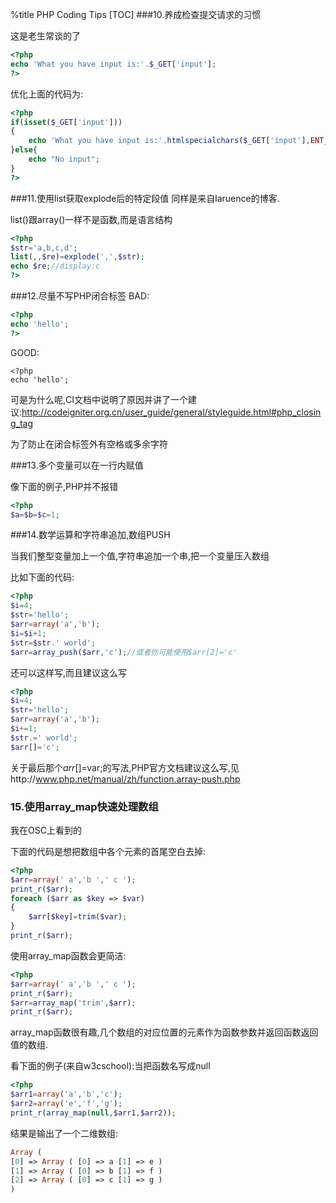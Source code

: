 %title PHP Coding Tips
[TOC]
###10.养成检查提交请求的习惯

这是老生常谈的了 
```php
<?php
echo 'What you have input is:'.$_GET['input'];
?>
```

优化上面的代码为:
```php
<?php
if(isset($_GET['input']))
{
    echo 'What you have input is:'.htmlspecialchars($_GET['input'],ENT_QUOTES);
}else{
    echo "No input";
}
?>
```

###11.使用list获取explode后的特定段值
同样是来自laruence的博客.

list()跟array()一样不是函数,而是语言结构 
```php
<?php
$str='a,b,c,d';
list(,,$re)=explode(',',$str);
echo $re;//display:c
?>
```

###12.尽量不写PHP闭合标签
BAD:
```php
<?php
echo 'hello';
?>
```
GOOD:
```
<?php
echo 'hello';
```
可是为什么呢,CI文档中说明了原因并讲了一个建议:http://codeigniter.org.cn/user_guide/general/styleguide.html#php_closing_tag

为了防止在闭合标签外有空格或多余字符 

###13.多个变量可以在一行内赋值

像下面的例子,PHP并不报错
```php
<?php
$a=$b=$c=1;
```
###14.数学运算和字符串追加,数组PUSH

当我们整型变量加上一个值,字符串追加一个串,把一个变量压入数组

比如下面的代码: 
```php
<?php
$i=4;
$str='hello';
$arr=array('a','b');
$i=$i+1;
$str=$str.' world';
$arr=array_push($arr,'c');//或者你可能使用$arr[2]='c'
```
还可以这样写,而且建议这么写 
```php
<?php
$i=4;
$str='hello';
$arr=array('a','b');
$i+=1;
$str.=' world';
$arr[]='c';
```
关于最后那个$arr[]=$var;的写法,PHP官方文档建议这么写,见http://www.php.net/manual/zh/function.array-push.php

### 15.使用array_map快速处理数组
我在OSC上看到的

下面的代码是想把数组中各个元素的首尾空白去掉: 
```php
<?php
$arr=array(' a','b ',' c ');
print_r($arr);
foreach ($arr as $key => $var)
{
    $arr[$key]=trim($var);
}
print_r($arr);
```
使用array_map函数会更简洁: 
```php
<?php
$arr=array(' a','b ',' c ');
print_r($arr);
$arr=array_map('trim',$arr);
print_r($arr);
```
array_map函数很有趣,几个数组的对应位置的元素作为函数参数并返回函数返回值的数组.

看下面的例子(来自w3cschool):当把函数名写成null

```php
<?php
$arr1=array('a','b','c');
$arr2=array('e','f','g');
print_r(array_map(null,$arr1,$arr2));
```
结果是输出了一个二维数组: 
```php
Array (
[0] => Array ( [0] => a [1] => e )
[1] => Array ( [0] => b [1] => f )
[2] => Array ( [0] => c [1] => g )
)
```

